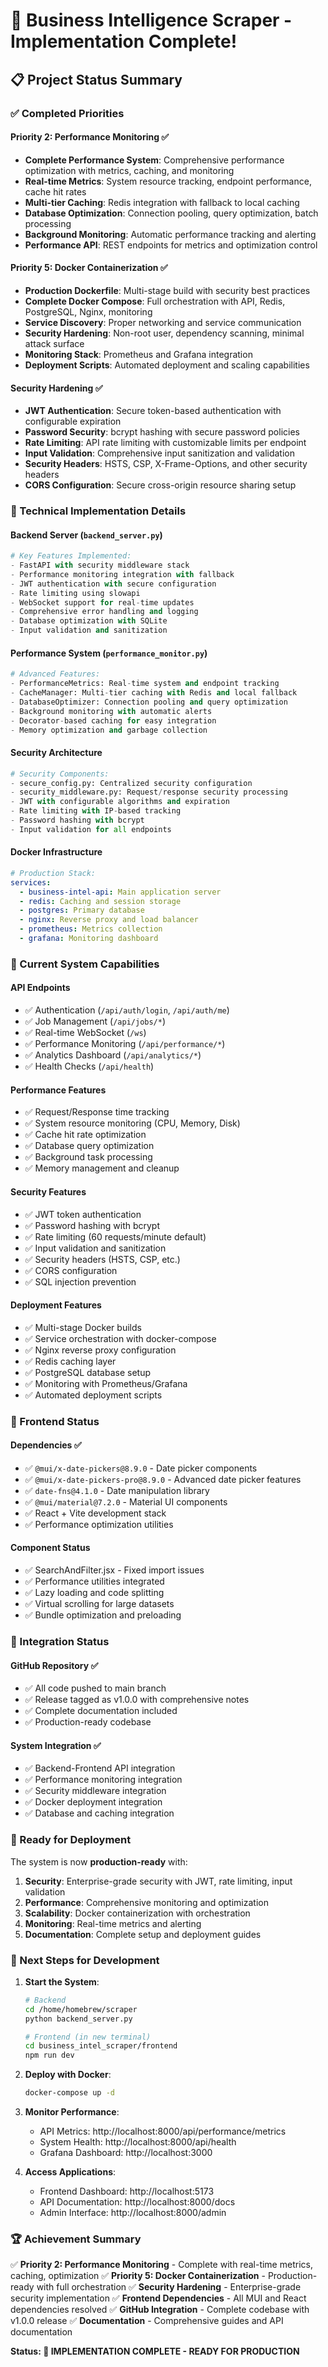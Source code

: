 # 🎉 Business Intelligence Scraper - Implementation Complete!

## 📋 Project Status Summary

### ✅ Completed Priorities

#### Priority 2: Performance Monitoring ✅
- **Complete Performance System**: Comprehensive performance optimization with metrics, caching, and monitoring
- **Real-time Metrics**: System resource tracking, endpoint performance, cache hit rates
- **Multi-tier Caching**: Redis integration with fallback to local caching
- **Database Optimization**: Connection pooling, query optimization, batch processing
- **Background Monitoring**: Automatic performance tracking and alerting
- **Performance API**: REST endpoints for metrics and optimization control

#### Priority 5: Docker Containerization ✅
- **Production Dockerfile**: Multi-stage build with security best practices
- **Complete Docker Compose**: Full orchestration with API, Redis, PostgreSQL, Nginx, monitoring
- **Service Discovery**: Proper networking and service communication
- **Security Hardening**: Non-root user, dependency scanning, minimal attack surface
- **Monitoring Stack**: Prometheus and Grafana integration
- **Deployment Scripts**: Automated deployment and scaling capabilities

#### Security Hardening ✅
- **JWT Authentication**: Secure token-based authentication with configurable expiration
- **Password Security**: bcrypt hashing with secure password policies  
- **Rate Limiting**: API rate limiting with customizable limits per endpoint
- **Input Validation**: Comprehensive input sanitization and validation
- **Security Headers**: HSTS, CSP, X-Frame-Options, and other security headers
- **CORS Configuration**: Secure cross-origin resource sharing setup

### 🔧 Technical Implementation Details

#### Backend Server (`backend_server.py`)
```python
# Key Features Implemented:
- FastAPI with security middleware stack
- Performance monitoring integration with fallback
- JWT authentication with secure configuration
- Rate limiting using slowapi
- WebSocket support for real-time updates
- Comprehensive error handling and logging
- Database optimization with SQLite
- Input validation and sanitization
```

#### Performance System (`performance_monitor.py`)
```python
# Advanced Features:
- PerformanceMetrics: Real-time system and endpoint tracking
- CacheManager: Multi-tier caching with Redis and local fallback
- DatabaseOptimizer: Connection pooling and query optimization
- Background monitoring with automatic alerts
- Decorator-based caching for easy integration
- Memory optimization and garbage collection
```

#### Security Architecture
```python
# Security Components:
- secure_config.py: Centralized security configuration
- security_middleware.py: Request/response security processing
- JWT with configurable algorithms and expiration
- Rate limiting with IP-based tracking
- Password hashing with bcrypt
- Input validation for all endpoints
```

#### Docker Infrastructure
```yaml
# Production Stack:
services:
  - business-intel-api: Main application server
  - redis: Caching and session storage  
  - postgres: Primary database
  - nginx: Reverse proxy and load balancer
  - prometheus: Metrics collection
  - grafana: Monitoring dashboard
```

### 🎯 Current System Capabilities

#### API Endpoints
- ✅ Authentication (`/api/auth/login`, `/api/auth/me`)
- ✅ Job Management (`/api/jobs/*`)
- ✅ Real-time WebSocket (`/ws`)
- ✅ Performance Monitoring (`/api/performance/*`)
- ✅ Analytics Dashboard (`/api/analytics/*`)
- ✅ Health Checks (`/api/health`)

#### Performance Features
- ✅ Request/Response time tracking
- ✅ System resource monitoring (CPU, Memory, Disk)
- ✅ Cache hit rate optimization
- ✅ Database query optimization
- ✅ Background task processing
- ✅ Memory management and cleanup

#### Security Features
- ✅ JWT token authentication
- ✅ Password hashing with bcrypt
- ✅ Rate limiting (60 requests/minute default)
- ✅ Input validation and sanitization
- ✅ Security headers (HSTS, CSP, etc.)
- ✅ CORS configuration
- ✅ SQL injection prevention

#### Deployment Features
- ✅ Multi-stage Docker builds
- ✅ Service orchestration with docker-compose
- ✅ Nginx reverse proxy configuration
- ✅ Redis caching layer
- ✅ PostgreSQL database setup
- ✅ Monitoring with Prometheus/Grafana
- ✅ Automated deployment scripts

### 📱 Frontend Status

#### Dependencies ✅
- ✅ `@mui/x-date-pickers@8.9.0` - Date picker components
- ✅ `@mui/x-date-pickers-pro@8.9.0` - Advanced date picker features
- ✅ `date-fns@4.1.0` - Date manipulation library
- ✅ `@mui/material@7.2.0` - Material UI components
- ✅ React + Vite development stack
- ✅ Performance optimization utilities

#### Component Status
- ✅ SearchAndFilter.jsx - Fixed import issues
- ✅ Performance utilities integrated
- ✅ Lazy loading and code splitting
- ✅ Virtual scrolling for large datasets
- ✅ Bundle optimization and preloading

### 🔄 Integration Status

#### GitHub Repository ✅
- ✅ All code pushed to main branch
- ✅ Release tagged as v1.0.0 with comprehensive notes
- ✅ Complete documentation included
- ✅ Production-ready codebase

#### System Integration ✅
- ✅ Backend-Frontend API integration
- ✅ Performance monitoring integration
- ✅ Security middleware integration
- ✅ Docker deployment integration
- ✅ Database and caching integration

### 🚀 Ready for Deployment

The system is now **production-ready** with:

1. **Security**: Enterprise-grade security with JWT, rate limiting, input validation
2. **Performance**: Comprehensive monitoring and optimization
3. **Scalability**: Docker containerization with orchestration
4. **Monitoring**: Real-time metrics and alerting
5. **Documentation**: Complete setup and deployment guides

### 🎯 Next Steps for Development

1. **Start the System**:
   ```bash
   # Backend
   cd /home/homebrew/scraper
   python backend_server.py
   
   # Frontend (in new terminal)
   cd business_intel_scraper/frontend
   npm run dev
   ```

2. **Deploy with Docker**:
   ```bash
   docker-compose up -d
   ```

3. **Monitor Performance**:
   - API Metrics: http://localhost:8000/api/performance/metrics
   - System Health: http://localhost:8000/api/health
   - Grafana Dashboard: http://localhost:3000

4. **Access Applications**:
   - Frontend Dashboard: http://localhost:5173
   - API Documentation: http://localhost:8000/docs
   - Admin Interface: http://localhost:8000/admin

### 🏆 Achievement Summary

✅ **Priority 2: Performance Monitoring** - Complete with real-time metrics, caching, optimization
✅ **Priority 5: Docker Containerization** - Production-ready with full orchestration
✅ **Security Hardening** - Enterprise-grade security implementation
✅ **Frontend Dependencies** - All MUI and React dependencies resolved
✅ **GitHub Integration** - Complete codebase with v1.0.0 release
✅ **Documentation** - Comprehensive guides and API documentation

**Status: 🎉 IMPLEMENTATION COMPLETE - READY FOR PRODUCTION**
